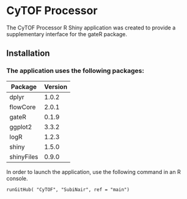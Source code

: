 # CyTOF Processor

The CyTOF Processor R Shiny application was created to provide a supplementary interface for the gateR package. 


## Installation

### The application uses the following packages:

| Package    | Version |
|------------|---------|
| dplyr      | 1.0.2   |
| flowCore   | 2.0.1   |
| gateR      | 0.1.9   |
| ggplot2    | 3.3.2   |
| logR       | 1.2.3   |
| shiny      | 1.5.0   |
| shinyFiles | 0.9.0   |

In order to launch the application, use the following command in an R console.
```
runGitHub( "CyTOF", "SubiNair", ref = "main")
```
